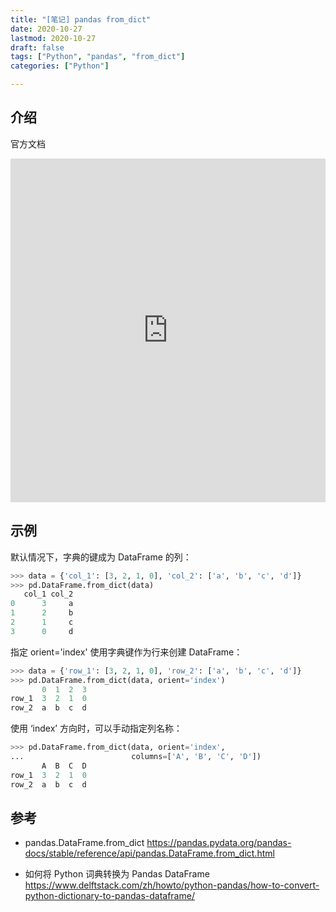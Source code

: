 ```yaml
---
title: "[笔记] pandas from_dict"
date: 2020-10-27
lastmod: 2020-10-27
draft: false
tags: ["Python", "pandas", "from_dict"]
categories: ["Python"]

---
```




## 介绍

官方文档

<iframe width=100% height=550px frameborder=0 scrolling=auto src=https://pandas.pydata.org/pandas-docs/stable/reference/api/pandas.DataFrame.from_dict.html></iframe>





## 示例

默认情况下，字典的键成为 DataFrame 的列：

```python
>>> data = {'col_1': [3, 2, 1, 0], 'col_2': ['a', 'b', 'c', 'd']}
>>> pd.DataFrame.from_dict(data)
   col_1 col_2
0      3     a
1      2     b
2      1     c
3      0     d
```

指定 orient='index' 使用字典键作为行来创建 DataFrame：

```python
>>> data = {'row_1': [3, 2, 1, 0], 'row_2': ['a', 'b', 'c', 'd']}
>>> pd.DataFrame.from_dict(data, orient='index')
       0  1  2  3
row_1  3  2  1  0
row_2  a  b  c  d
```

使用 ‘index’ 方向时，可以手动指定列名称：

```python
>>> pd.DataFrame.from_dict(data, orient='index',
...                        columns=['A', 'B', 'C', 'D'])
       A  B  C  D
row_1  3  2  1  0
row_2  a  b  c  d
```

## 参考

- pandas.DataFrame.from_dict https://pandas.pydata.org/pandas-docs/stable/reference/api/pandas.DataFrame.from_dict.html

- 如何将 Python 词典转换为 Pandas DataFrame https://www.delftstack.com/zh/howto/python-pandas/how-to-convert-python-dictionary-to-pandas-dataframe/